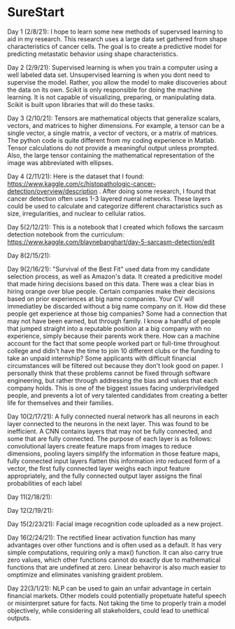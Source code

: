 # SureStart
Day 1 (2/8/21): I hope to learn some new methods of supervsed learning to aid in my research. This research uses a large data set gathered from shape characteristics of cancer cells. The goal is to create a predictive model for predicting metastatic behavior using shape characteristics. 

Day 2 (2/9/21): Supervised learning is when you train a computer using a well labeled data set. Unsupervised learning is when you dont need to supervise the model. Rather, you allow the model to make discoveries about the data on its own. Scikit is only responsible for doing the machine learning. It is not capable of visualizing, preparing, or manipulating data. Scikit is built upon libraries that will do these tasks.

Day 3 (2/10/21): Tensors are mathematical objects that generalize scalars, vectors, and matrices to higher dimensions. For example, a tensor can be a single vector, a single matrix, a vector of vectors, or a matrix of matrices. The python code is quite different from my coding experience in Matlab. Tensor calculations do not provide a meaningful output unless prompted. Also, the large tensor containing the mathematical representation of the image was abbreviated with ellipses. 

Day 4 (2/11/21): Here is the dataset that I found: https://www.kaggle.com/c/histopathologic-cancer-detection/overview/description . After doing some research, I found that cancer detection often uses 1-3 layered nueral networks. These layers could be used to calculate and categorize different charactaristics such as size, irregularities, and nuclear to cellular ratios. 

Day 5(2/12/21): This is a notebook that I created which follows the sarcasm detection notebook from the curriculum: https://www.kaggle.com/blaynebanghart/day-5-sarcasm-detection/edit

Day 8(2/15/21): 

Day 9(2/16/21): "Survival of the Best Fit" used data from my candidate selection process, as well as Amazon's data. It created a predicitive model that made hiring decisions based on this data. There was a clear bias in hiring orange over blue people. Certain companies make their decisions based on prior experiences at big name companies. Your CV will immediatley be discarded without a big name company on it. How did these people get experience at those big companies? Some had a connection that may not have been earned, but through family. I know a handful of people that jumped straight into a reputable position at a big company with no experience, simply because their parents work there. How can a machine account for the fact that some people worked part or full-time throughout college and didn't have the time to join 10 different clubs or the funding to take an unpaid internship? Some applicants with difficult financial circumstances will be filtered out because they don't look good on paper. I personally think that these problems cannot be fixed through software engineering, but rather through addressing the bias and values that each company holds. This is one of the biggest issues facing underpriviledged people, and prevents a lot of very talented candidates from creating a better life for themselves and their families. 

Day 10(2/17/21): A fully connected nueral network has all neurons in each layer connected to the neurons in the next layer. This was found to be inefficient. A CNN contains layers that may not be fully connected, and some that are fully connected. The purpose of each layer is as follows: convolutional layers create feature maps from images to reduce dimensions, pooling layers simplify the information in those feature maps, fully connected input layers flatten this information into reduced form of a vector, the first fully connected layer weighs each input feature appropriately, and the fully connected output layer assigns the final probabilities of each label

Day 11(2/18/21): 

Day 12(2/19/21):  

Day 15(2/23/21): Facial image recognition code uploaded as a new project.

Day 16(2/24/21): The rectified linear activation function has many advantages over other functions and is often used as a default. It has very simple computations, requiring only a max() function. It can also carry true zero values, which other functions cannot do exactly due to mathematical functions that are undefined at zero. Linear behaviror is also much easier to omptimize and eliminates vanishing graident problem. 

Day 22(3/1/21): NLP can be used to gain an unfair advantage in certain financial markets. Other models could potentially propetuate hateful speech or misinterpret sature for facts. Not taking the time to properly train a model objectively, while considering all stakeholders, could lead to unethical outputs.
